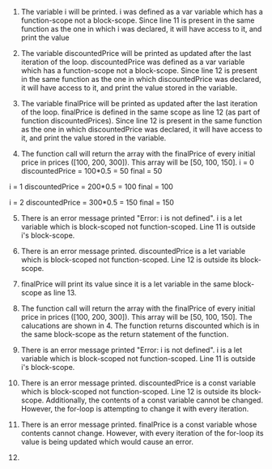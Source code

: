 1. The variable i will be printed. i was defined as a var variable which has a function-scope not a block-scope. Since line 11 is present in the same function as the one in which i was declared, it will have access to it, and print the value

2. The variable discountedPrice will be printed as updated after the last iteration of the loop. discountedPrice was defined as a var variable which has a function-scope not a block-scope. Since line 12 is present in the same function as the one in which discountedPrice was declared, it will have access to it, and print the value stored in the variable.

3. The variable finalPrice will be printed as updated after the last iteration of the loop. finalPrice is defined in the same scope as line 12 (as part of function discountedPrices). Since line 12 is present in the same function as the one in which discountedPrice was declared, it will have access to it, and print the value stored in the variable.

4. The function call will return the array with the finalPrice of every initial price in prices ([100, 200, 300]). This array will be [50, 100, 150].
i = 0
discountedPrice = 100*0.5 = 50
final = 50

i = 1
discountedPrice = 200*0.5 = 100
final = 100

i = 2
discountedPrice = 300*0.5 = 150
final = 150

5. There is an error message printed "Error: i is not defined". i is a let variable which is block-scoped not function-scoped. Line 11 is outside i's block-scope.

6. There is an error message printed. discountedPrice is a let variable which is block-scoped not function-scoped. Line 12 is outside its block-scope.

7. finalPrice will print its value since it is a let variable in the same block-scope as line 13.

8. The function call will return the array with the finalPrice of every initial price in prices ([100, 200, 300]). This array will be [50, 100, 150].
The calucations are shown in 4. The function returns discounted which is in the same block-scope as the return statement of the function.

9. There is an error message printed "Error: i is not defined". i is a let variable which is block-scoped not function-scoped. Line 11 is outside i's block-scope.

10. There is an error message printed. discountedPrice is a const variable which is block-scoped not function-scoped. Line 12 is outside its block-scope. Additionally, the contents of a const variable cannot be changed. However, the for-loop is attempting to change it with every iteration.

11. There is an error message printed. finalPrice is a const variable whose contents cannot change. However, with every iteration of the for-loop its value is being updated which would cause an error.

12. 


